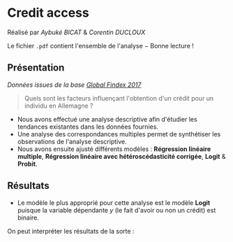 # Credit access

Réalisé par *Aybuké BICAT* & *Corentin DUCLOUX*

Le fichier `.pdf` contient l'ensemble de l'analyse $-$ Bonne lecture !

## Présentation

*Données issues de la base [Global Findex 2017](https://www.worldbank.org/en/publication/globalfindex)*

> Quels sont les facteurs influençant l'obtention d'un crédit pour un individu en Allemagne ?

- Nous avons effectué une analyse descriptive afin d'étudier les tendances existantes dans les données fournies.
- Une analyse des correspondances multiples permet de synthétiser les observations de l'analyse descriptive.
- Nous avons ensuite ajusté différents modèles : **Régression linéaire multiple**, **Régression linéaire avec hétéroscédasticité corrigée**, **Logit** & **Probit**.

## Résultats

- Le modèle le plus approprié pour cette analyse est le modèle **Logit** puisque la variable dépendante $y$ (le fait d'avoir ou non un crédit) est binaire.

On peut interpréter les résultats de la sorte : 



